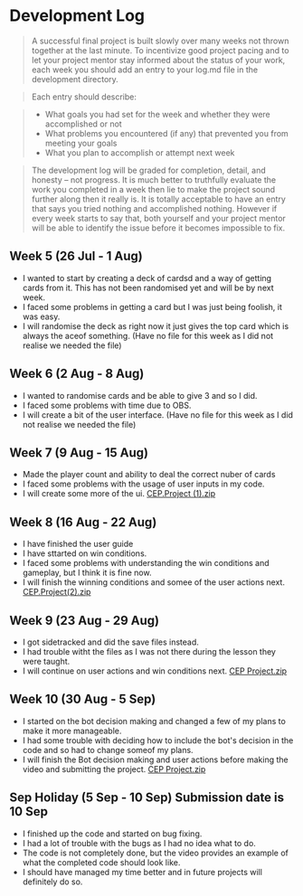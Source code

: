 # Development Log
> A successful final project is built slowly over many weeks not thrown together at the last minute. To incentivize good project pacing and to let your project mentor stay informed about the status of your work, each week you should add an entry to your log.md file in the development directory.

> Each entry should describe:

> - What goals you had set for the week and whether they were accomplished or not
> - What problems you encountered (if any) that prevented you from meeting your goals
> - What you plan to accomplish or attempt next week

> The development log will be graded for completion, detail, and honesty – not progress. It is much better to truthfully evaluate the work you completed in a week then lie to make the project sound further along then it really is. It is totally acceptable to have an entry that says you tried nothing and accomplished nothing. However if every week starts to say that, both yourself and your project mentor will be able to identify the issue before it becomes impossible to fix.

## Week 5 (26 Jul - 1 Aug)

- I wanted to start by creating a deck of cardsd and a way of getting cards from it. This has not been randomised yet and will be by next week.
- I faced some problems in getting a card but I was just being foolish, it was easy.
- I will randomise the deck as right now it just gives the top card which is always the aceof something.
(Have no file for this week as I did not realise we needed the file)

## Week 6 (2 Aug - 8 Aug)
- I wanted to randomise cards and be able to give 3 and so I did.
- I faced some problems with time due to OBS.
- I will create a bit of the user interface.
(Have no file for this week as I did not realise we needed the file)

## Week 7 (9 Aug - 15 Aug)
- Made the player count and ability to deal the correct nuber of cards
- I faced some problems with the usage of user inputs in my code.
- I will create some more of the ui.
[CEP.Project (1).zip](https://github.com/APeXPi/2022-Y3CEP/files/9536596/CEP.Project.1.zip)

## Week 8 (16 Aug - 22 Aug)
- I have finished the user guide
- I have sttarted on win conditions.
- I faced some problems with understanding the win conditions and gameplay, but I think it is fine now.
- I will finish the winning conditions and somee of the user actions next.
[CEP.Project(2).zip](https://github.com/APeXPi/2022-Y3CEP/files/9536600/CEP.Project.2.zip)

## Week 9 (23 Aug - 29 Aug)
- I got sidetracked and did the save files instead.
- I had trouble witht the files as I was not there during the lesson they were taught.
- I will continue on user actions and win conditions next.
[CEP Project.zip](https://github.com/APeXPi/2022-Y3CEP/files/9445396/CEP.Project.zip)

## Week 10 (30 Aug - 5 Sep)
- I started on the bot decision making and changed a few of my plans to make it more manageable.
- I had some trouble with deciding how to include the bot's decision in the code and so had to change someof my plans.
- I will finish the Bot decision making and user actions before making the video and submitting the project.
[CEP Project.zip](https://github.com/APeXPi/2022-Y3CEP/files/9536595/CEP.Project.zip)

## Sep Holiday (5 Sep - 10 Sep) **Submission date is 10 Sep**
- I finished up the code and started on bug fixing.
- I had a lot of trouble with the bugs as I had no idea what to do.
- The code is not completely done, but the video provides an example of what the completed code should look like.
- I should have managed my time better and in future projects will definitely do so.
